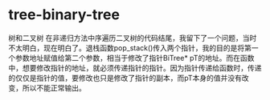# tree-binary-tree
树和二叉树
在非递归方法中序遍历二叉树的代码结尾，我留下了一个问题，当时不太明白，现在明白了。退栈函数pop_stack()传入两个指针，我的目的是将第一个参数地址赋值给第二个参数，相当于修改了指针BiTree* pT的地址。而在函数中，想要修改指针的地址，就必须传递指针的指针。因为指针传递给函数时，传递的仅仅是指针的值，要修改也只是修改了指针的副本，而pT本身的值并没有改变，所以不能正常输出。
